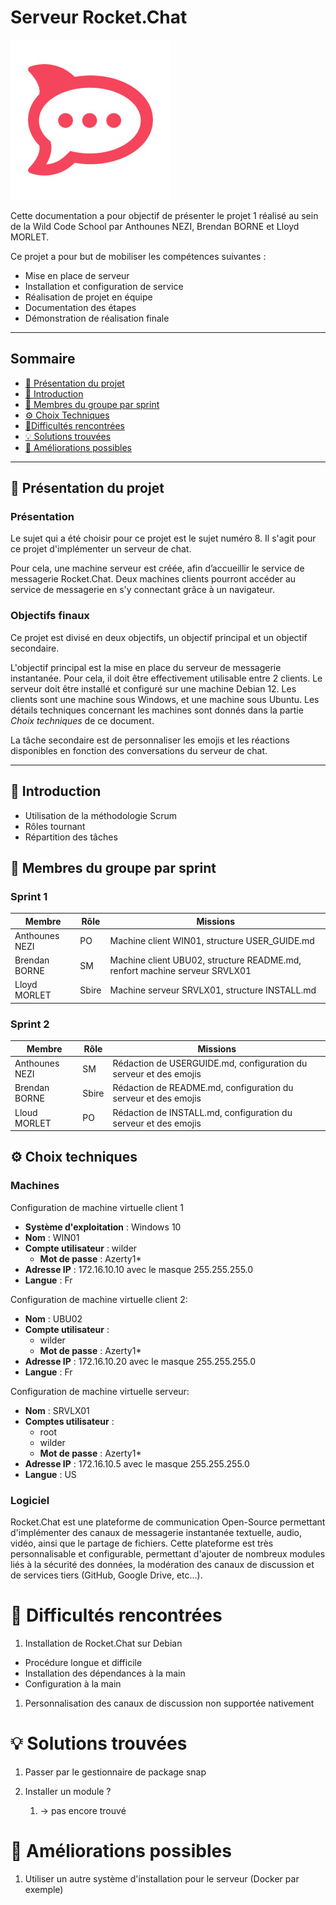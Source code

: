 # Serveur Rocket.Chat 
![logo de Rocket.Chat](Ressources/rocketchat.jpg)

Cette documentation a pour objectif de présenter le projet 1 réalisé au sein de la Wild Code School par Anthounes NEZI, Brendan BORNE et Lloyd MORLET.

Ce projet a pour but de mobiliser les compétences suivantes :
* Mise en place de serveur
* Installation et configuration de service
* Réalisation de projet en équipe
* Documentation des étapes
* Démonstration de réalisation finale

---

## Sommaire 

- [🎯 Présentation du projet](#presentation-du-projet)
- [📜 Introduction](#introduction)
- [👥 Membres du groupe par sprint](#membres-du-groupe-par-sprint)
- [⚙️ Choix Techniques](#choix-techniques)
- [🧗Difficultés rencontrées](#difficultes-rencontrees)
- [💡 Solutions trouvées](#solutions-trouvees)
- [🚀 Améliorations possibles](#ameliorations-possibles)

---

## 🎯 Présentation du projet
<span id="presentation-du-projet"></span>

### Présentation

Le sujet qui a été choisir pour ce projet est le sujet numéro 8. Il s'agit pour ce projet d'implémenter un serveur de chat.

Pour cela, une machine serveur est créée, afin d’accueillir le service de messagerie Rocket.Chat. Deux machines clients pourront accéder au service de messagerie en s'y connectant grâce à un navigateur.

### Objectifs finaux

Ce projet est divisé en deux objectifs, un objectif principal et un objectif secondaire.

L'objectif principal est la mise en place du serveur de messagerie instantanée. Pour cela, il doit être effectivement utilisable entre 2 clients. Le serveur doit être installé et configuré sur une machine Debian 12. Les clients sont une machine sous Windows, et une machine sous Ubuntu. Les détails techniques concernant les machines sont donnés dans la partie _Choix techniques_ de ce document.

La tâche secondaire est de personnaliser les emojis et les réactions disponibles en fonction des conversations du serveur de chat.

---

## 📜 Introduction
<span id="introduction"></span>

* Utilisation de la méthodologie Scrum
* Rôles tournant
* Répartition des tâches

## 👥 Membres du groupe par sprint
<span id="membres-du-groupe-par-sprint"></span>

### Sprint 1

| Membre   | Rôle       | Missions |
| -------- | ---------- | -------- |
| Anthounes NEZI| PO    | Machine  client WIN01, structure USER_GUIDE.md |
| Brendan BORNE | SM    | Machine client UBU02, structure README.md, renfort machine serveur SRVLX01 |
| Lloyd MORLET  | Sbire | Machine serveur SRVLX01, structure INSTALL.md |

### Sprint 2

| Membre   | Rôle         | Missions |
| -------- | ----------   | -------- |
| Anthounes NEZI  | SM    | Rédaction de USERGUIDE.md, configuration du serveur et des emojis |
| Brendan BORNE   | Sbire | Rédaction de README.md, configuration du serveur et des emojis |
| Lloud MORLET    | PO    | Rédaction de INSTALL.md, configuration du serveur et des emojis |

## ⚙️ Choix techniques
<span id="choix-techniques"></span>

### Machines

Configuration de machine virtuelle client 1
* **Système d'exploitation** : Windows 10
* **Nom** : WIN01 
* **Compte utilisateur** : wilder
	* **Mot de passe** : Azerty1*
* **Adresse IP** : 172.16.10.10 avec le masque 255.255.255.0 
* **Langue** : Fr


Configuration de machine virtuelle client 2:
* **Nom** : UBU02
* **Compte utilisateur** :
  * wilder
  * **Mot de passe** : Azerty1*
* **Adresse IP** : 172.16.10.20 avec le masque 255.255.255.0
* **Langue** : Fr

Configuration de machine virtuelle serveur:
* **Nom** : SRVLX01
* **Comptes utilisateur** :
	* root
  * wilder
  * **Mot de passe** : Azerty1*
* **Adresse IP** : 172.16.10.5 avec le masque 255.255.255.0
* **Langue** : US

### Logiciel

Rocket.Chat est une plateforme de communication Open-Source permettant d'implémenter des canaux de messagerie instantanée textuelle, audio, vidéo, ainsi que le partage de fichiers. Cette plateforme est très personnalisable et configurable, permettant d'ajouter de nombreux modules liés à la sécurité des données, la modération des canaux de discussion et de services tiers (GitHub, Google Drive, etc...).


# 🧗 Difficultés rencontrées
<span id="difficultes-rencontrees"></span>

1. Installation de Rocket.Chat sur Debian
  * Procédure longue et difficile
  * Installation des dépendances à la main
  * Configuration à la main   

1. Personnalisation des canaux de discussion non supportée nativement

# 💡 Solutions trouvées
<span id="solutions-trouvees"></span>

1. Passer par le gestionnaire de package snap

2. Installer un module ?
	1. -> pas encore trouvé

# 🚀 Améliorations possibles
<span id="ameliorations-possibles"></span>

1. Utiliser un autre système d'installation pour le serveur (Docker par exemple)